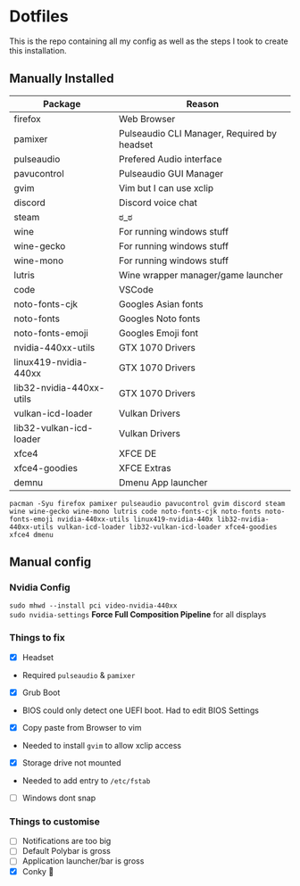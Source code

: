 # Dotfiles
This is the repo containing all my config as well as the steps I took to create this installation.

## Manually Installed

| Package | Reason |
| --- | --- |
| firefox | Web Browser |
| pamixer | Pulseaudio CLI Manager, Required by headset |
| pulseaudio | Prefered Audio interface |
| pavucontrol | Pulseaudio GUI Manager |
| gvim | Vim but I can use xclip |
| discord | Discord voice chat |
| steam | ಠ_ಠ |
| wine | For running windows stuff |
| wine-gecko | For running windows stuff |
| wine-mono | For running windows stuff |
| lutris | Wine wrapper manager/game launcher |
| code | VSCode |
| noto-fonts-cjk | Googles Asian fonts |
| noto-fonts | Googles Noto fonts |
| noto-fonts-emoji | Googles Emoji font |
| nvidia-440xx-utils | GTX 1070 Drivers |
| linux419-nvidia-440xx | GTX 1070 Drivers |
| lib32-nvidia-440xx-utils | GTX 1070 Drivers |
| vulkan-icd-loader | Vulkan Drivers |
| lib32-vulkan-icd-loader | Vulkan Drivers |
| xfce4 | XFCE DE |
| xfce4-goodies | XFCE Extras |
| demnu | Dmenu App launcher |
```
pacman -Syu firefox pamixer pulseaudio pavucontrol gvim discord steam wine wine-gecko wine-mono lutris code noto-fonts-cjk noto-fonts noto-fonts-emoji nvidia-440xx-utils linux419-nvidia-440x lib32-nvidia-440xx-utils vulkan-icd-loader lib32-vulkan-icd-loader xfce4-goodies xfce4 dmenu
```

## Manual config
### Nvidia Config
`sudo mhwd --install pci video-nvidia-440xx`  
`sudo nvidia-settings` **Force Full Composition Pipeline** for all displays

### Things to fix

- [X] Headset
- Required `pulseaudio` & `pamixer`
- [X] Grub Boot
- BIOS could only detect one UEFI boot. Had to edit BIOS Settings
- [X] Copy paste from Browser to vim 
- Needed to install `gvim` to allow xclip access
- [X] Storage drive not mounted
- Needed to add entry to `/etc/fstab`
- [ ] Windows dont snap

### Things to customise
- [ ] Notifications are too big
- [ ] Default Polybar is gross
- [ ] Application launcher/bar is gross
- [X] Conky 🤮
